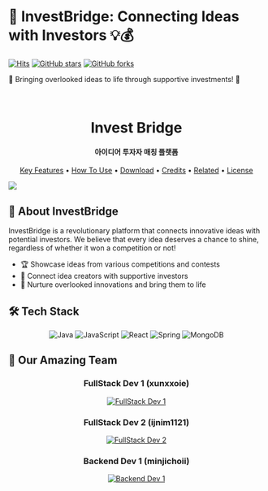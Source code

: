 
  # 🌉 InvestBridge: Connecting Ideas with Investors 💡💰

  [![Hits](https://hits.seeyoufarm.com/api/count/incr/badge.svg?url=https%3A%2F%2Fgithub.com%2Fxunxxoie%2FInvestBridge&count_bg=%2379C83D&title_bg=%23555555&icon=&icon_color=%23E7E7E7&title=hits&edge_flat=false)](https://hits.seeyoufarm.com)
  [![GitHub stars](https://img.shields.io/github/stars/xunxxoie/InvestBridge?style=social)](https://github.com/xunxxoie/InvestBridge/stargazers)
  [![GitHub forks](https://img.shields.io/github/forks/xunxxoie/InvestBridge?style=social)](https://github.com/xunxxoie/InvestBridge/network/members)

  <p>🚀 Bringing overlooked ideas to life through supportive investments! 🌟</p>
</div>

<br>

<h1 align="center">Invest Bridge</h1>

<h4 align="center">아이디어 투자자 매칭 플랫폼</h4>

<p align="center">
  <a href="#key-features">Key Features</a> •
  <a href="#how-to-use">How To Use</a> •
  <a href="#download">Download</a> •
  <a href="#credits">Credits</a> •
  <a href="#related">Related</a> •
  <a href="#license">License</a>
</p>

<img src="https://capsule-render.vercel.app/api?type=waving&color=BDBDC8&height=150&section=footer" />

## 🌟 About InvestBridge

InvestBridge is a revolutionary platform that connects innovative ideas with potential investors. We believe that every idea deserves a chance to shine, regardless of whether it won a competition or not!

- 🏆 Showcase ideas from various competitions and contests
- 💼 Connect idea creators with supportive investors
- 🌱 Nurture overlooked innovations and bring them to life

## 🛠️ Tech Stack

<div align="center">

![Java](https://img.shields.io/badge/-Java-007396?style=for-the-badge&logo=java&logoColor=white)
![JavaScript](https://img.shields.io/badge/-JavaScript-F7DF1E?style=for-the-badge&logo=javascript&logoColor=black)
![React](https://img.shields.io/badge/-React-61DAFB?style=for-the-badge&logo=react&logoColor=black)
![Spring](https://img.shields.io/badge/-Spring-6DB33F?style=for-the-badge&logo=spring&logoColor=white)
![MongoDB](https://img.shields.io/badge/-MongoDB-47A248?style=for-the-badge&logo=mongodb&logoColor=white)

</div>

## 👥 Our Amazing Team

<div align="center">

### FullStack Dev 1 (xunxxoie)
[![FullStack Dev 1](https://github-readme-stats.vercel.app/api?username=xunxxoie&show_icons=true&theme=radical&hide_title=true&hide_rank=true)](https://github.com/xunxxoie)

### FullStack Dev 2 (ijnim1121)
[![FullStack Dev 2](https://github-readme-stats.vercel.app/api?username=ijnim1121&show_icons=true&theme=merko&hide_title=true&hide_rank=true)](https://github.com/ijnim1121)

### Backend Dev 1 (minjichoii)
[![Backend Dev 1](https://github-readme-stats.vercel.app/api?username=minjichoii&show_icons=true&theme=tokyonight&hide_title=true&hide_rank=true)](https://github.com/minjichoii)

</div>